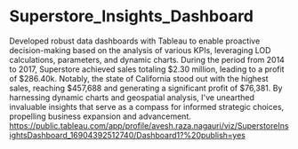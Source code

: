 # Superstore_Insights_Dashboard
Developed robust data dashboards with Tableau to enable proactive decision-making based on the analysis of various KPIs, leveraging LOD calculations, parameters, and dynamic charts.
During the period from 2014 to 2017, Superstore achieved sales totaling $2.30 million, leading to a profit of $286.40k.
Notably, the state of California stood out with the highest sales, reaching $457,688 and generating a significant profit of $76,381.
By harnessing dynamic charts and geospatial analysis, I've unearthed invaluable insights that serve as a compass for informed strategic choices, propelling business expansion and advancement.
https://public.tableau.com/app/profile/avesh.raza.nagauri/viz/SuperstoreInsightsDashboard_16904392512740/Dashboard1?%20publish=yes
